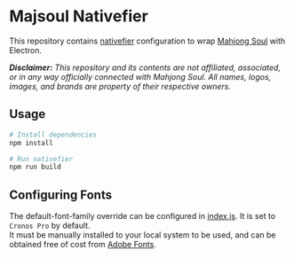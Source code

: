 # Majsoul Nativefier
This repository contains [nativefier][1] configuration to wrap [Mahjong Soul][2] with Electron.

_**Disclaimer:** This repository and its contents are not affiliated, associated, or in any way officially connected with Mahjong Soul. All names, logos, images, and brands are property of their respective owners._

## Usage
```bash
# Install dependencies
npm install

# Run nativefier
npm run build
```

## Configuring Fonts
The default-font-family override can be configured in [index.js][4]. It is set to `Cronos Pro` by default.  
It must be manually installed to your local system to be used, and can be obtained free of cost from [Adobe Fonts][5].

[1]: https://github.com/jiahaog/nativefier
[2]: https://mahjongsoul.game.yo-star.com/
[3]: https://github.com/FabulousCupcake/nativefier
[4]: index.js
[5]: https://fonts.adobe.com/fonts/cronos
